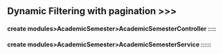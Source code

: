 
## Dynamic Filtering with pagination >>>


#### create modules>AcademicSemester>AcademicSemesterController ::::



#### create modules>AcademicSemester>AcademicSemesterService :::::
